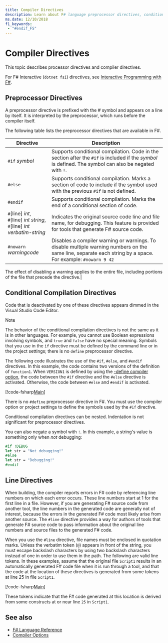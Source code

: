 ```yaml
---
title: Compiler Directives
description: Learn about F# language preprocessor directives, conditional compilation directives, line directives, and compiler directives.
ms.date: 12/10/2018
f1_keywords:
 - "#endif_FS"
---
```

# Compiler Directives

This topic describes processor directives and compiler directives.

For F# Interactive (`dotnet fsi`) directives, see [Interactive Programming with F#](../tools/fsharp-interactive/index.md).

## Preprocessor Directives

A preprocessor directive is prefixed with the # symbol and appears on a line by itself. It is interpreted by the preprocessor, which runs before the compiler itself.

The following table lists the preprocessor directives that are available in F#.

|Directive|Description|
|---------|-----------|
|`#if` *symbol*|Supports conditional compilation. Code in the section after the `#if` is included if the *symbol* is defined. The symbol can also be negated with `!`.|
|`#else`|Supports conditional compilation. Marks a section of code to include if the symbol used with the previous `#if` is not defined.|
|`#endif`|Supports conditional compilation. Marks the end of a conditional section of code.|
|`#`[line] *int*,<br/>`#`[line] *int* *string*,<br/>`#`[line] *int* *verbatim-string*|Indicates the original source code line and file name, for debugging. This feature is provided for tools that generate F# source code.|
|`#nowarn` *warningcode*|Disables a compiler warning or warnings. To disable multiple warning numbers on the same line, separate each string by a space. <br/> For example: `#nowarn 9 42`|

The effect of disabling a warning applies to the entire file, including portions of the file that precede the directive.|

## Conditional Compilation Directives

Code that is deactivated by one of these directives appears dimmed in the Visual Studio Code Editor.

> [!NOTE]
> The behavior of the conditional compilation directives is not the same as it is in other languages. For example, you cannot use Boolean expressions involving symbols, and `true` and `false` have no special meaning. Symbols that you use in the `if` directive must be defined by the command line or in the project settings; there is no `define` preprocessor directive.

The following code illustrates the use of the `#if`, `#else`, and `#endif` directives. In this example, the code contains two versions of the definition of `function1`. When `VERSION1` is defined by using the [-define compiler option](./compiler-options.md), the code between the `#if` directive and the `#else` directive is activated. Otherwise, the code between `#else` and `#endif` is activated.

[!code-fsharp[Main](~/samples/snippets/fsharp/lang-ref-2/snippet7301.fs)]

There is no `#define` preprocessor directive in F#. You must use the compiler option or project settings to define the symbols used by the `#if` directive.

Conditional compilation directives can be nested. Indentation is not significant for preprocessor directives.

You can also negate a symbol with `!`. In this example, a string's value is something only when _not_ debugging:

```fsharp
#if !DEBUG
let str = "Not debugging!"
#else
let str = "Debugging!"
#endif
```

## Line Directives

When building, the compiler reports errors in F# code by referencing line numbers on which each error occurs. These line numbers start at 1 for the first line in a file. However, if you are generating F# source code from another tool, the line numbers in the generated code are generally not of interest, because the errors in the generated F# code most likely arise from another source. The `#line` directive provides a way for authors of tools that generate F# source code to pass information about the original line numbers and source files to the generated F# code.

When you use the `#line` directive, file names must be enclosed in quotation marks. Unless the verbatim token (`@`) appears in front of the string, you must escape backslash characters by using two backslash characters instead of one in order to use them in the path. The following are valid line tokens. In these examples, assume that the original file `Script1` results in an automatically generated F# code file when it is run through a tool, and that the code at the location of these directives is generated from some tokens at line 25 in file `Script1`.

[!code-fsharp[Main](~/samples/snippets/fsharp/lang-ref-2/snippet7303.fs)]

These tokens indicate that the F# code generated at this location is derived from some constructs at or near line `25` in `Script1`.

## See also

- [F# Language Reference](index.md)
- [Compiler Options](compiler-options.md)
